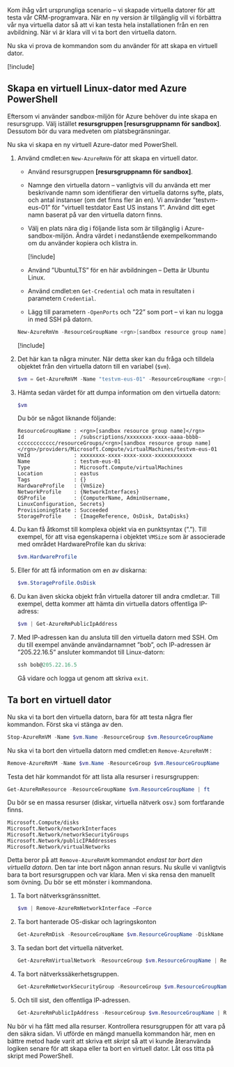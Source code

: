 Kom ihåg vårt ursprungliga scenario – vi skapade virtuella datorer för att testa vår CRM-programvara. När en ny version är tillgänglig vill vi förbättra vår nya virtuella dator så att vi kan testa hela installationen från en ren avbildning. När vi är klara vill vi ta bort den virtuella datorn.

Nu ska vi prova de kommandon som du använder för att skapa en virtuell dator.

<!-- Activate the sandbox -->
[!include[](../../../includes/azure-sandbox-activate.md)]

## <a name="create-a-linux-vm-with-azure-powershell"></a>Skapa en virtuell Linux-dator med Azure PowerShell

Eftersom vi använder sandbox-miljön för Azure behöver du inte skapa en resursgrupp. Välj istället **resursgruppen<rgn> </rgn>[resursgruppnamn för sandbox]**. Dessutom bör du vara medveten om platsbegränsningar.

Nu ska vi skapa en ny virtuell Azure-dator med PowerShell.

1. Använd cmdlet:en `New-AzureRmVm` för att skapa en virtuell dator.
    - Använd resursgruppen **<rgn>[resursgruppnamn för sandbox]</rgn>**.
    - Namnge den virtuella datorn – vanligtvis vill du använda ett mer beskrivande namn som identifierar den virtuella datorns syfte, plats, och antal instanser (om det finns fler än en). Vi använder ”testvm-eus-01” för ”virtuell testdator East US instans 1”. Använd ditt eget namn baserat på var den virtuella datorn finns.
    - Välj en plats nära dig i följande lista som är tillgänglig i Azure-sandbox-miljön. Ändra värdet i nedanstående exempelkommando om du använder kopiera och klistra in.

        [!include[](../../../includes/azure-sandbox-regions-note.md)]

    - Använd ”UbuntuLTS” för en här avbildningen – Detta är Ubuntu Linux.
    - Använd cmdlet:en `Get-Credential` och mata in resultaten i parametern `Credential`.
    - Lägg till parametern `-OpenPorts` och ”22” som port – vi kan nu logga in med SSH på datorn.
 
    ```powershell
    New-AzureRmVm -ResourceGroupName <rgn>[sandbox resource group name]</rgn> -Name "testvm-eus-01" -Credential (Get-Credential) -Location "East US" -Image UbuntuLTS -OpenPorts 22
    ```

    [!include[](../../../includes/azure-cloudshell-copy-paste-tip.md)]
    
1. Det här kan ta några minuter. När detta sker kan du fråga och tilldela objektet från den virtuella datorn till en variabel (`$vm`).

    ```powershell
    $vm = Get-AzureRmVM -Name "testvm-eus-01" -ResourceGroupName <rgn>[sandbox resource group name]</rgn>
    ```
    
1. Hämta sedan värdet för att dumpa information om den virtuella datorn:

    ```powershell
    $vm
    ```

    Du bör se något liknande följande:

    ```output
    ResourceGroupName : <rgn>[sandbox resource group name]</rgn>
    Id                : /subscriptions/xxxxxxxx-xxxx-aaaa-bbbb-cccccccccccc/resourceGroups/<rgn>[sandbox resource group name]</rgn>/providers/Microsoft.Compute/virtualMachines/testvm-eus-01
    VmId              : xxxxxxxx-xxxx-xxxx-xxxx-xxxxxxxxxxxx
    Name              : testvm-eus-01
    Type              : Microsoft.Compute/virtualMachines
    Location          : eastus
    Tags              : {}
    HardwareProfile   : {VmSize}
    NetworkProfile    : {NetworkInterfaces}
    OSProfile         : {ComputerName, AdminUsername, LinuxConfiguration, Secrets}
    ProvisioningState : Succeeded
    StorageProfile    : {ImageReference, OsDisk, DataDisks}
    ```
    
1. Du kan få åtkomst till komplexa objekt via en punktsyntax (”.”). Till exempel, för att visa egenskaperna i objektet `VMSize` som är associerade med området HardwareProfile kan du skriva:

    ```powershell
    $vm.HardwareProfile
    ```

1. Eller för att få information om en av diskarna:

    ```powershell
    $vm.StorageProfile.OsDisk
    ```

1. Du kan även skicka objekt från virtuella datorer till andra cmdlet:ar. Till exempel, detta kommer att hämta din virtuella dators offentliga IP-adress:

    ```powershell
    $vm | Get-AzureRmPublicIpAddress
    ```

1. Med IP-adressen kan du ansluta till den virtuella datorn med SSH. Om du till exempel använde användarnamnet ”bob”, och IP-adressen är ”205.22.16.5” ansluter kommandot till Linux-datorn:

    ```powershell
    ssh bob@205.22.16.5
    ```

    Gå vidare och logga ut genom att skriva `exit`.


## <a name="delete-a-vm"></a>Ta bort en virtuell dator

Nu ska vi ta bort den virtuella datorn, bara för att testa några fler kommandon. Först ska vi stänga av den.

```powershell
Stop-AzureRmVM -Name $vm.Name -ResourceGroup $vm.ResourceGroupName
```

Nu ska vi ta bort den virtuella datorn med cmdlet:en `Remove-AzureRmVM` :

```powershell
Remove-AzureRmVM -Name $vm.Name -ResourceGroup $vm.ResourceGroupName
```

Testa det här kommandot för att lista alla resurser i resursgruppen:

```powershell
Get-AzureRmResource -ResourceGroupName $vm.ResourceGroupName | ft
```

Du bör se en massa resurser (diskar, virtuella nätverk osv.) som fortfarande finns. 

```output
Microsoft.Compute/disks
Microsoft.Network/networkInterfaces
Microsoft.Network/networkSecurityGroups
Microsoft.Network/publicIPAddresses
Microsoft.Network/virtualNetworks
```

Detta beror på att `Remove-AzureRmVM` kommandot _endast tar bort den virtuella datorn_. Den tar inte bort någon annan resurs. Nu skulle vi vanligtvis bara ta bort resursgruppen och var klara. Men vi ska rensa den manuellt som övning. Du bör se ett mönster i kommandona.

1. Ta bort nätverksgränssnittet.

    ```powershell
    $vm | Remove-AzureRmNetworkInterface –Force
    ```
    
1. Ta bort hanterade OS-diskar och lagringskonton

    ```powershell
    Get-AzureRmDisk -ResourceGroupName $vm.ResourceGroupName -DiskName $vm.StorageProfile.OSDisk.Name | Remove-AzureRmDisk -Force
    ```

1. Ta sedan bort det virtuella nätverket.

    ```powershell
    Get-AzureRmVirtualNetwork -ResourceGroup $vm.ResourceGroupName | Remove-AzureRmVirtualNetwork -Force
    ```

1. Ta bort nätverkssäkerhetsgruppen.

    ```powershell
    Get-AzureRmNetworkSecurityGroup -ResourceGroup $vm.ResourceGroupName | Remove-AzureRmNetworkSecurityGroup -Force
    ```

1. Och till sist, den offentliga IP-adressen.

    ```powershell
    Get-AzureRmPublicIpAddress -ResourceGroup $vm.ResourceGroupName | Remove-AzureRmPublicIpAddress -Force
    ```

Nu bör vi ha fått med alla resurser. Kontrollera resursgruppen för att vara på den säkra sidan. Vi utförde en mängd manuella kommandon här, men en bättre metod hade varit att skriva ett _skript_ så att vi kunde återanvända logiken senare för att skapa eller ta bort en virtuell dator. Låt oss titta på skript med PowerShell.
